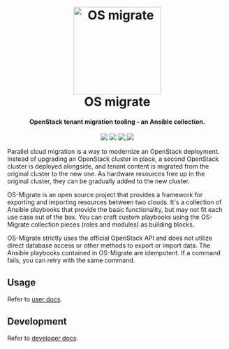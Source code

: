 <h1 align="center">
  <br>
  <a href="http://github.com/os-migrate/os-migrate">
    <img src="https://raw.githubusercontent.com/os-migrate/os-migrate/master/media/logo.svg?sanitize=true" alt="OS migrate" width="200">
  </a>
  <br>
  OS migrate
  <br>
</h1>

<h4 align="center">OpenStack tenant migration tooling - an Ansible collection.</h4>

<p align="center">
  <img src="https://img.shields.io/badge/Python-v3.7+-blue.svg">
  <img src="https://img.shields.io/badge/Ansible-v2.9-blue.svg">
  <a href="https://opensource.org/licenses/Apache-2.0">
    <img src="https://img.shields.io/badge/License-Apache2.0-blue.svg">
  </a>
  <a href="https://github.com/os-migrate/os-migrate/actions?workflow=consistency-functional">
    <img src="https://github.com/os-migrate/os-migrate/workflows/consistency-functional/badge.svg?event=push">
  </a>
</p>

Parallel cloud migration is a way to modernize an OpenStack deployment. Instead 
of upgrading an OpenStack cluster in place, a second OpenStack cluster is deployed 
alongside, and tenant content is migrated from the original cluster to the new one. 
As hardware resources free up in the original cluster, they can be gradually 
added to the new cluster.

OS-Migrate is an open source project that provides a framework for exporting and
importing resources between two clouds.  It's a collection of Ansible playbooks 
that provide the basic functionality, but may not fit each use case out of the 
box.  You can craft custom playbooks using the OS-Migrate collection pieces 
(roles and modules) as building blocks.

OS-Migrate strictly uses the official OpenStack API and does not utilize direct 
database access or other methods to export or import data.  The Ansible playbooks 
contained in OS-Migrate are idempotent.  If a command fails, you can retry with 
the same command.

## Usage

Refer to [user docs](https://github.com/os-migrate/os-migrate/blob/master/doc/user/README.md).

## Development

Refer to [developer docs](https://github.com/os-migrate/os-migrate/blob/master/doc/devel/README.md).
